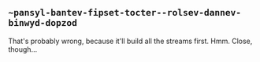 ## `~pansyl-bantev-fipset-tocter--rolsev-dannev-binwyd-dopzod`
That's probably wrong, because it'll build all the streams first. Hmm. Close, though...